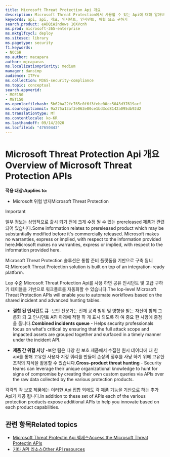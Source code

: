 ```yaml
---
title: Microsoft Threat Protection Api 개요
description: Microsoft Threat Protection에서 사용할 수 있는 Api에 대해 알아보기
keywords: api, api, 개요, 인시던트, 인시던트, 위협 요소 구하기
search.product: eADQiWindows 10XVcnh
ms.prod: microsoft-365-enterprise
ms.mktglfcycl: deploy
ms.sitesec: library
ms.pagetype: security
f1.keywords:
- NOCSH
ms.author: macapara
author: mjcaparas
ms.localizationpriority: medium
manager: dansimp
audience: ITPro
ms.collection: M365-security-compliance
ms.topic: conceptual
search.appverid:
- MOE150
- MET150
ms.openlocfilehash: 5b62ba22fc765c0f6f3febe00cc5043d37619acf
ms.sourcegitcommit: 9a275a13af3e063e80ce1bd3cd8142a095db92d2
ms.translationtype: MT
ms.contentlocale: ko-KR
ms.lasthandoff: 09/14/2020
ms.locfileid: "47650443"
---
```

# <a name="overview-of--microsoft-threat-protection-apis"></a><span data-ttu-id="5c846-104">Microsoft Threat Protection Api 개요</span><span class="sxs-lookup"><span data-stu-id="5c846-104">Overview of  Microsoft Threat Protection APIs</span></span>

<span data-ttu-id="5c846-105">**적용 대상:**</span><span class="sxs-lookup"><span data-stu-id="5c846-105">**Applies to:**</span></span>
- <span data-ttu-id="5c846-106">Microsoft 위협 방지</span><span class="sxs-lookup"><span data-stu-id="5c846-106">Microsoft Threat Protection</span></span>


>[!IMPORTANT] 
><span data-ttu-id="5c846-107">일부 정보는 상업적으로 출시 되기 전에 크게 수정 될 수 있는 prereleased 제품과 관련 되어 있습니다.</span><span class="sxs-lookup"><span data-stu-id="5c846-107">Some information relates to prereleased product which may be substantially modified before it's commercially released.</span></span> <span data-ttu-id="5c846-108">Microsoft makes no warranties, express or implied, with respect to the information provided here.</span><span class="sxs-lookup"><span data-stu-id="5c846-108">Microsoft makes no warranties, express or implied, with respect to the information provided here.</span></span>

<span data-ttu-id="5c846-109">Microsoft Threat Protection 솔루션은 통합 준비 플랫폼을 기반으로 구축 됩니다.</span><span class="sxs-lookup"><span data-stu-id="5c846-109">Microsoft Threat Protection solution is built on top of an integration-ready platform.</span></span> 

<span data-ttu-id="5c846-110">Lop 수준 Microsoft Threat Protection Api를 사용 하면 공유 인시던트 및 고급 구하기 테이블을 기반으로 워크플로를 자동화할 수 있습니다.</span><span class="sxs-lookup"><span data-stu-id="5c846-110">The lop-level Microsoft Threat Protection APIs will enable you to automate workflows based on the shared incident and advanced hunting tables.</span></span>

- <span data-ttu-id="5c846-111">**결합 된 인시던트 큐** -보안 전문가는 전체 공격 범위 및 영향을 받는 자산이 함께 그룹화 되 고 인시던트 API 아래에 적절 하 게 표시 되도록 하 여 중요 한 사항에 중점을 둡니다.</span><span class="sxs-lookup"><span data-stu-id="5c846-111">**Combined incidents queue** - Helps security professionals focus on what's critical by ensuring that the full attack scope and impacted assets are grouped together and surfaced in a timely manner under the incident API.</span></span>

- <span data-ttu-id="5c846-112">**제품 간 위협 사냥** -보안 팀은 다양 한 보호 제품에서 수집한 원시 데이터에 대 한 api를 통해 고유한 사용자 지정 쿼리를 만들어 손상의 징후를 사냥 하기 위해 고유한 조직의 지식을 활용할 수 있습니다.</span><span class="sxs-lookup"><span data-stu-id="5c846-112">**Cross-product threat hunting** - Security teams can leverage their unique organizational knowledge to hunt for signs of compromise by creating their own custom queries via APIs over the raw data collected by the various protection products.</span></span> 

<span data-ttu-id="5c846-113">각각의 각 보호 제품에는 이러한 Api 집합 외에도 각 제품 기능을 기반으로 하는 추가 Api가 제공 됩니다.</span><span class="sxs-lookup"><span data-stu-id="5c846-113">In addition to these set of APIs each of the various protection products expose additional APIs to help you innovate based on each product capabilities.</span></span>

## <a name="related-topics"></a><span data-ttu-id="5c846-114">관련 항목</span><span class="sxs-lookup"><span data-stu-id="5c846-114">Related topics</span></span>
- [<span data-ttu-id="5c846-115">Microsoft Threat Protectin Api 액세스</span><span class="sxs-lookup"><span data-stu-id="5c846-115">Access the Microsoft Threat Protectin APIs</span></span>](api-access.md)
- [<span data-ttu-id="5c846-116">기타 API 리소스</span><span class="sxs-lookup"><span data-stu-id="5c846-116">Other API resources</span></span>](api-articles.md)
